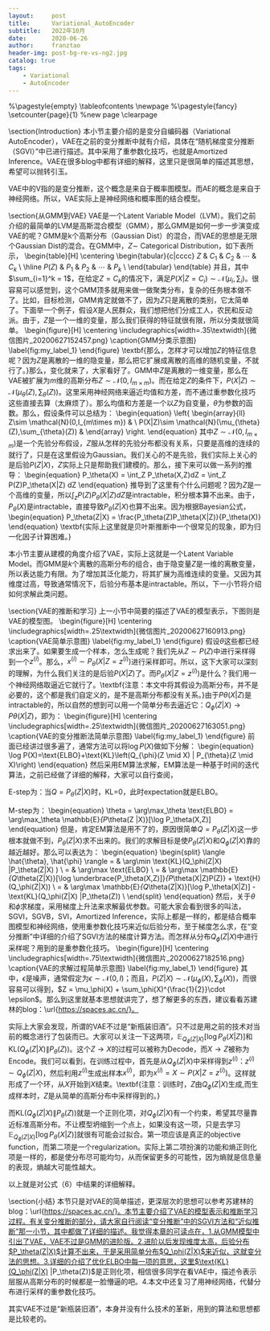 ```yaml
---
layout:     post
title:      Variational_AutoEncoder
subtitle:   2022年10月
date:       2020-06-26
author:     franztao
header-img: post-bg-re-vs-ng2.jpg
catalog: true
tags:
    - Variational
    - AutoEncoder
---
```


    

%\pagestyle{empty}
\tableofcontents
\newpage
%\pagestyle{fancy}
\setcounter{page}{1} %new page
\clearpage




\section{Introduction}
本小节主要介绍的是变分自编码器（Variational AutoEncoder），VAE在之前的变分推断中就有介绍，具体在“随机梯度变分推断（SGVI）”中已进行描述。其中采用了重参数化技巧，也就是Amortized Inference。VAE在很多blog中都有详细的解释，这里只是很简单的描述其思想，希望可以抛转引玉。

VAE中的V指的是变分推断，这个概念是来自于概率图模型。而AE的概念是来自于神经网络。所以，VAE实际上是神经网络和概率图的结合模型。

\section{从GMM到VAE}
VAE是一个Latent Variable Model（LVM）。我们之前介绍的最简单的LVM是高斯混合模型（GMM），那么GMM是如何一步一步演变成VAE的呢？GMM是k个高斯分布（Gaussian Dist）的混合，而VAE的思想是无限个Gaussian Dist的混合。在GMM中，$Z\sim$ Categorical Distribution，如下表所示，
\begin{table}[H]
    \centering
    \begin{tabular}{c|cccc}
         $Z$ & $C_1$ & $C_2$ & $\cdots$ & $C_k$  \\
         \hline
         $P(Z)$ & $P_1$ & $P_2$ & $\cdots$ & $P_k$  \\
    \end{tabular}
\end{table}
并且，其中$\sum_{i=1}^k = 1$，在给定$Z=C_k$的情况下，满足$P(X|Z=C_i)\sim \mathcal{N}(\mu_i, \sum_i)$。很容易可以感觉到，这个GMM顶多就用来做一做聚类分布，复杂的任务根本做不了。比如，目标检测，GMM肯定就做不了，因为$Z$只是离散的类别，它太简单了。下面举一个例子，假设$X$是人民群众，我们想把他们分成工人，农民和反动派。由于，$Z$是一个一维的变量，那么我们获得的特征就很有限，所以分类就很简单。
\begin{figure}[H]
    \centering
    \includegraphics[width=.35\textwidth]{微信图片_20200627152457.png}
    \caption{GMM分类示意图}
    \label{fig:my_label_1}
\end{figure}
\textbf{那么，怎样才可以增加$Z$的特征信息呢？因为$Z$是离散的一维的隐变量，那么把它扩展成离散的高维的随机变量，不就行了。}那么，变化就来了，大家看好了。GMM中$Z$是离散的一维变量，那么在VAE被扩展为$m$维的高斯分布$Z\sim \mathcal{N}(0,I_{m\times m})$。而在给定$Z$的条件下，$P(X|Z)\sim \mathcal{N}(\mu_{\theta}(Z),\sum_{\theta}(Z))$。这里采用神经网络来逼近均值和方差，而不通过重参数化技巧这些直接去算（太麻烦了）。那么均值和方差是一个以$Z$为自变量，$\theta$为参数的函数。那么，假设条件可以总结为：
\begin{equation}
    \left\{
    \begin{array}{ll}
        Z\sim \mathcal{N}(0,I_{m\times m}) &  \\
        P(X|Z)\sim \mathcal{N}(\mu_{\theta}(Z),\sum_{\theta}(Z)) & 
    \end{array}
    \right.
\end{equation}
其中$Z\sim \mathcal{N}(0,I_{m\times m})$是一个先验分布假设，$Z$服从怎样的先验分布都没有关系，只要是高维的连续的就行了，只是在这里假设为Gaussian。我们关心的不是先验，我们实际上关心的是后验$P(Z|X)$，$Z$实际上只是帮助我们建模的。那么，接下来可以做一系列的推导：
\begin{equation}
    P_\theta(X) = \int_Z P_\theta(X,Z)dZ = \int_Z P(Z)P_\theta(X|Z) dZ
\end{equation}
推导到了这里有个什么问题呢？因为$Z$是一个高维的变量，所以$\int_z P(Z)P_\theta(X|Z) dZ$是intractable，积分根本算不出来。由于，$P_\theta(X)$是intractable，直接导致$P_\theta(Z|X)$也算不出来。因为根据Bayesian公式，
\begin{equation}
    P_\theta(Z|X) = \frac{P_\theta(Z)P_\theta(X|Z)}{P_\theta(X)}
\end{equation}
\textbf{实际上这里就是贝叶斯推断中一个很常见的现象，即为归一化因子计算困难。}

本小节主要从建模的角度介绍了VAE，实际上这就是一个Latent Variable Model。而GMM是$k$个离散的高斯分布的组合，由于隐变量$Z$是一维的离散变量，所以表达能力有限。为了增加其泛化能力，将其扩展为高维连续的变量。又因为其维度过高，导致通常情况下，后验分布基本是intractable。所以，下一小节将介绍如何求解此类问题。

\section{VAE的推断和学习}
上一小节中简要的描述了VAE的模型表示，下图则是VAE的模型图。
\begin{figure}[H]
    \centering
    \includegraphics[width=.25\textwidth]{微信图片_20200627160913.png}
    \caption{VAE简单示意图}
    \label{fig:my_label_1}
\end{figure}
假设$\theta$这些都已经求出来了。如果要生成一个样本，怎么生成呢？我们先从$Z\sim P(Z)$中进行采样得到一个$z^{(i)}$。那么，$x^{(i)}\sim P_\theta(X|Z=z^{(i)})$进行采样即可。所以，这下大家可以深刻的理解，为什么我们关注的是后验$P(X|Z)$了。而$P_\theta(X|Z=z^{(i)})$是什么？我们用一个神经网络取逼近它就行了。\textbf{注意：本文中将其假设为高斯分布，并不是必要的，这个都是我们自定义的，是不是高斯分布都没有关系。}由于$P\theta(X|Z)$是intractable的，所以自然的想到可以用一个简单分布去逼近它：$Q_\phi(Z|X) \to P\theta(X|Z)$，即为：
\begin{figure}[H]
    \centering
    \includegraphics[width=.25\textwidth]{微信图片_20200627163051.png}
    \caption{VAE的变分推断法简单示意图}
    \label{fig:my_label_1}
\end{figure}
前面已经讲过很多遍了，通常方法可以将$\log P(X)$做如下分解：
\begin{equation}
    \log P(X)=\text{ELBO}+\text{KL}\left(Q_{\phi}(Z \mid X) \| P_{\theta}(Z \mid X)\right)
\end{equation}
然后采用EM算法求解，EM算法是一种基于时间的迭代算法，之前已经做了详细的解释，大家可以自行查阅，

E-step为：当$Q=P_\theta(Z|X)$时，KL=0，此时expectation就是ELBO。

M-step为：
\begin{equation}
    \theta = \arg\max_\theta \text{ELBO} = \arg\max_\theta \mathbb{E}_{P_\theta(Z
    |X)}[\log P_\theta(X,Z)]
\end{equation}
但是，肯定EM算法是用不了的，原因很简单$Q=P_\theta(Z|X)$这一步根本就做不到，$P_\theta(Z|X)$求不出来的。我们的求解目标是使$P_\theta(Z|X)$和$Q_\phi(Z|X)$靠的越近越好。那么可以表达为：
\begin{equation}
    \begin{split}
        \langle \hat{\theta}, \hat{\phi} \rangle = & \arg\min \text{KL}(Q_\phi(Z|X) \|P_\theta(Z|X) ) \\
        = & \arg\max \text{ELBO} \\
        = & \arg\max \mathbb{E}_{Q_\theta(Z|X)}[\log \underbrace{P_\theta(X,Z)]}_{P_\theta(X|Z)P(Z)} + \text{H}(Q_\phi(Z|X)) \\
        = & \arg\max \mathbb{E}_{Q_\theta(Z|X)}[\log P_\theta(X|Z)] - \text{KL}(Q_\phi(Z|X) \|P_\theta(Z)) \\
    \end{split}
\end{equation}
然后，关于$\theta$和$\phi$求梯度，采用梯度上升法来求解最优参数。可能大家会看到很多的叫法，SGVI，SGVB，SVI，Amortized Inference，实际上都是一样的，都是结合概率图模型和神经网络，使用重参数化技巧来近似后验分布，至于梯度怎么求，在“变分推断”中详细的介绍了SGVI方法的梯度计算方法。而怎样从分布$Q_\phi(Z|X)$中进行采样呢？用到的是重参数化技巧。
\begin{figure}[H]
    \centering
    \includegraphics[width=.75\textwidth]{微信图片_20200627182516.png}
    \caption{VAE的求解过程简单示意图}
    \label{fig:my_label_1}
\end{figure}
其中，$\epsilon$是噪声，通常假定为$\epsilon \sim \mathcal{N}(0,I)$；而且，$P(Z|X) \sim \mathcal{N}(\mu_\phi(X),\sum_\phi(X))$，而很容易可以得到，$Z = \mu_\phi(X) + \sum_\phi(X)^{\frac{1}{2}}\cdot \epsilon$。那么到这里就基本思想就讲完了，想了解更多的东西，建议看看苏建林的blog：\url{https://spaces.ac.cn/}。

实际上大家会发现，所谓的VAE不过是“新瓶装旧酒”。只不过是用之前的技术对当前的概念进行了包装而已。大家可以关注一下这两项，$\mathbb{E}_{Q_\phi(Z|X)}[\log P_\theta(X|Z)]$和$\text{KL}(Q_\phi(Z|X) \|P_\theta(Z))$。这个$Z\to X$的过程可以被称为Decode，而$X \to Z$被称为Encode。我们可以看到，在训练过程中，首先是从$Q_\phi(Z|X)$中采样得到$z^{(i)}$：$z^{(i)} \sim Q_\phi(Z|X)$，然后利用$z^{(i)}$生成出样本$x^{(i)}$，即为$x^{(i)} = X \sim P(X|Z=z^{(i)})$。这样就形成了一个环，从$X$开始到$X$结束。\textbf{注意：训练时，$Z$由$Q_\phi(Z|X)$生成,而生成样本时，$Z$是从简单的高斯分布中采样得到的。}

而$\text{KL}(Q_\phi(Z|X) \|P_\theta(Z))$就是一个正则化项，对$Q_\phi(Z|X)$有一个约束，希望其尽量靠近标准高斯分布。不让模型坍缩到一个点上，如果没有这一项，只是去学习$\mathbb{E}_{Q_\phi(Z|X)}[\log P_\theta(X|Z)]$就很有可能会过拟合。第一项应该是真正的objective function，而第二项是一个regularization。实际上第二项扮演的功能和熵正则化项是一样的，都是使分布尽可能均匀，从而保留更多的可能性，因为熵就是信息量的表现，熵越大可能性越大。

以上就是对公式（6）中结果的详细解释。

\section{小结}
本节只是对VAE的简单描述，更深层次的思想可以参考苏建林的blog：\url{https://spaces.ac.cn/}。本节主要介绍了VAE的模型表示和推断学习过程。有关变分推断的部分，请大家自行阅读“变分推断”中的SGVI方法和“近似推断”那一小节，其中都做了详细的描述。我觉得本章的可读点在，1.从GMM模型中引出了VAE，VAE不过是GMM的进阶版。2.进阶以后发现维度太高，后验分布$P_\theta(Z|X)$计算不出来，于是采用简单分布$Q_\phi(Z|X)$来近似，这就变分法的思想。3.详细的介绍了优化ELBO中每一项的意思，这里$\text{KL}(Q_\phi(Z|X) \|P_\theta(Z))$是正则化项，相信很多同学在看VAE中，描述令表示层服从高斯分布的时候都是一脸懵逼的吧。4.本文中还复习了用神经网络，代替分布进行采样的重参数化技巧。

其实VAE不过是“新瓶装旧酒”，本身并没有什么技术的革新，用到的算法和思想都是比较老的。

